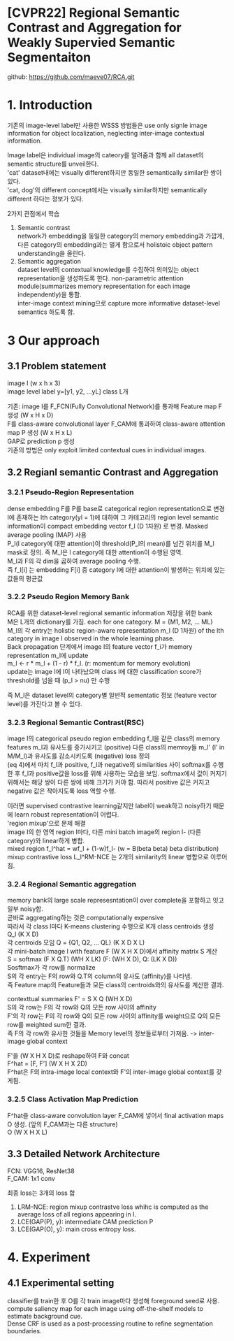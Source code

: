 # [CVPR22] Regional Semantic Contrast and Aggregation for Weakly Supervied Semantic Segmentaiton 

github: https://github.com/maeve07/RCA.git  

# 1. Introduction
기존의 image-level label만 사용한 WSSS 방법들은 use only signle image information for object localization, neglecting inter-image contextual information.  

Image label은 individual image의 cateory를 알려줌과 함께 all dataset의 semantic structure를 unveil한다.  
'cat' dataset내에는 visually different하지만 동일한 semantically similar한 쌍이 있다.  
'cat, dog'의 different concept에서는 visually similar하지만 semantically different 하다는 정보가 있다. 

2가지 관점에서 학습 
1. Semantic contrast  
network가 embedding을 동일한 category의 memory embedding과 가깝게, 다른 category의 embedding과는 멀게 함으로서 holistoic object pattern understanding을 올린다.  
2. Semantic aggregation  
dataset level의 contextual knowledge를 수집하여 의미있는 object representation을 생성하도록 한다. non-parametric attention module(summarizes memory representation for each image independently)을 통함.  
inter-image context mining으로 capture more informative dataset-level semantics 하도록 함.  

# 3 Our approach
## 3.1 Problem statement
image I (w x h x 3)  
image level label y=[y1, y2, ...yL] class L개  

기존: image I를 F_FCN(Fully Convolutional Network)를 통과해 Feature map F 생성 (W x H x D)  
F를 class-aware convolutional layer F_CAM에 통과하여 class-aware attention map P 생성 (W x H x L)  
GAP로 prediction p 생성  
기존의 방법은 only exploit limited contextual cues in individual images.  

## 3.2 Regianl semantic Contrast and Aggregation
### 3.2.1 Pseudo-Region Representation  
dense embedding F를 P를 base로 categorical region representation으로 변경  
I에 존재하는 lth category(yl = 1)에 대하여 그 카테고리의 region level semantic information이 compact embedding vector f_l (D 1차원) 로 변경. Masked average pooling (MAP) 사용  
P_l(l category에 대한 attention)이 threshold(P_l의 mean)를 넘긴 위치를 M_l mask로 정의. 즉 M_l은 l category에 대한 attention이 수행된 영역.  
M_l과 F의 각 dim을 곱하여 average pooling 수행.  
즉 f_l[i] 는 embedding F[i] 중 category l에 대한 attention이 발생하는 위치에 있는 값들의 평균값  

### 3.2.2 Pseudo Region Memory Bank
RCA를 위한 dataset-level regional semantic information 저장을 위한 bank  
M은 L개의 dictionary를 가짐. each for one category. M = {M1, M2, ... ML}  
M_l의 각 entry는 holistic region-aware representation m_l (D 1차원) of the lth category in image I observed in the whole learning phase.  
Back propagation 단계에서 image I의 feature vector f_i가 memory representation m_l에 update  
m_l <- r * m_l + (1 - r) * f_l. (r: momentum for memory evolution)  
update는 image I에 l이 나타났으며 class l에 대한 classification score가 threshold를 넘을 때 (p_l > nu) 만 수행  

즉 M_l은 dataset level의 category별 일반적 sementatic 정보 (feature vector level)를 가진다고 볼 수 있다.  

### 3.2.3 Regional Semantic Contrast(RSC)
image I의 categorical pseudo region embedding f_l을 같은 class의 memory features m_l과 유사도를 증가시키고 (positive) 다른 class의 memroy들 m_l' (l' in M/M_l)과 유사도를 감소시키도록 (negative) loss 정의  
(eq 4)에서 마치 f_l과 positive, f_l과 negative의 similarities 사이 softmax를 수행한 후 f_l과 positive값을 loss를 위해 사용하는 모습을 보임. softmax에서 값이 커지기 위해서는 해당 쌍이 다른 쌍에 비해 크기가 커야 함. 따라서 positive 값은 커지고 negative 값은 작아지도록 loss 역할 수행.  

이러면 supervised contrastive learning같지만 label이 weak하고 noisy하기 때문에 learn robust representation이 어렵다.  
'region mixup'으로 문제 해결  
image I의 한 영역 region l마다, 다른 mini batch image의 region l- (다른 category)와 linear하게 병합.  
mixed region f_l^hat = wf_l + (1-w)f_l- (w = B(beta beta) beta distribution)  
mixup contrastive loss L_l^RM-NCE 는 2개의 similarity의 linear 병합으로 이루어짐.  

### 3.2.4 Regional Semantic aggregation 
memory bank의 large scale represesntation이 over complete을 포함하고 잇고 일부 noisy함.  
곧바로 aggregating하는 것은 computationally expensive  
따라서 각 class l마다 K-means clustering 수행으로 K개 class centroids 생성  
Q_l (K X D)  
각 centroids 모임 Q = {Q1, Q2, ... QL} (K X D X L)  
각 mini-batch image I with feature F (W X H X D)에서 affinity matrix S 계산  
S = softmax (F X Q.T) (WH X LK) (F: (WH X D), Q: (LK X D))    
Sosftmax가 각 row를 normalize  
S의 각 entry는 F의 row와 Q.T의 column의 유사도 (affinity)를 나타냄.  
즉 Feature map의 Feature들과 모든 class의 centroids와의 유사도를 계산한 결과.  

contexttual summaries F' = S X Q (WH X D)  
S의 각 row는 F의 각 row와 Q의 모든 row 사이의 affinity  
F'의 각 row는 F의 각 row와 Q의 모든 row 사이의 affinity를 weight으로 Q의 모든 row를 weighted sum한 결과.  
즉 F의 각 row와 유사한 것들을 Memory level의 정보들로부터 가져옴. -> inter-image global context  

F'을 (W X H X D)로 reshape하여 F와 concat  
F^hat = [F, F'] (W X H X 2D)  
F^hat은 F의 intra-image local context와 F'의 inter-image global context를 갖게됨.  

### 3.2.5 Class Activation Map Prediction
F^hat을 class-aware convolution layer F_CAM에 넣어서 final activation maps O 생성. (앞의 F_CAM과는 다른 structure)  
O (W X H X L)  

## 3.3 Detailed Network Architecture 
FCN: VGG16, ResNet38  
F_CAM: 1x1 conv  

최종 loss는 3개의 loss 합  
1. LRM-NCE: region mixup contrastve loss whihc is computed as the average loss of all regions appearing in I.
2. LCE(GAP(P), y): intermediate CAM prediction P
3. LCE(GAP(O), y): main cross entropy loss. 

# 4. Experiment
## 4.1 Experimental setting
classifier를 train한 후 O를 각 train image마다 생성해 foreground seed로 사용.  
compute saliency map for each image using off-the-shelf models to estimate background cue.  
Dense CRF is used as a post-processing routine to refine segmentation boundaries.  


